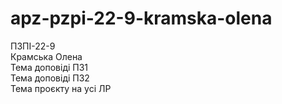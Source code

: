 # apz-pzpi-22-9-kramska-olena  
ПЗПІ-22-9  
Крамська Олена  
Тема доповіді ПЗ1  
Тема доповіді ПЗ2  
Тема проєкту на усі ЛР  
